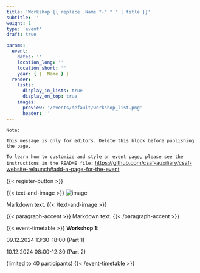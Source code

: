 ```yaml
---
title: 'Workshop {{ replace .Name "-" " " | title }}'
subtitle: ''
weight: 1
type: 'event'
draft: true

params:
  event:
    dates: ''
    location_long: ''
    location_short: ''
    year: { { .Name } }
  render:
    lists:
      display_in_lists: true
      display_on_top: true
    images:
      preview: '/events/default/workshop_list.png'
      header: ''
---
```


`Note:`

`This message is only for editors. Delete this block before publishing the page.`

`To learn how to customize and style an event page, please see the instructions in the README file:`
https://github.com/csaf-auxiliary/csaf-website-relaunch#add-a-page-for-the-event

{{< register-button >}}

{{< text-and-image >}}
![image](/events/<year>/<event-name>/<filename>)

Markdown text.
{{< /text-and-image >}}

{{< paragraph-accent >}}
Markdown text.
{{< /paragraph-accent >}}

{{< event-timetable >}}
**Workshop 1:**

09.12.2024 13:30-18:00 (Part 1)

10.12.2024 08:00-12:30 (Part 2)

(limited to 40 participants)
{{< /event-timetable >}}
